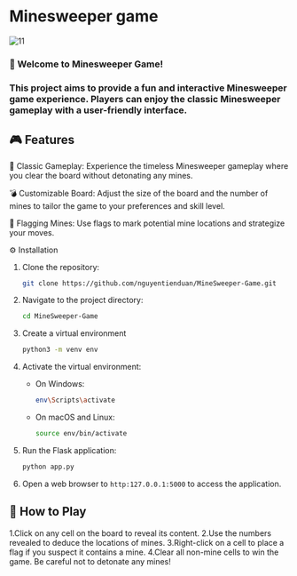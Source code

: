 # Minesweeper game
![11](https://github.com/nguyentienduan/MineSweeper-Game/assets/118033554/df23f3f6-236b-471e-9c2c-62c606f2e8fb)

### 🚀 Welcome to Minesweeper Game!
### This project aims to provide a fun and interactive Minesweeper game experience. Players can enjoy the classic Minesweeper gameplay with a user-friendly interface.

## 🎮 Features
🧨 Classic Gameplay: Experience the timeless Minesweeper gameplay where you clear the board without detonating any mines.

💣 Customizable Board: Adjust the size of the board and the number of mines to tailor the game to your preferences and skill level.

🚩 Flagging Mines: Use flags to mark potential mine locations and strategize your moves.

⚙️ Installation
1. Clone the repository:

   ```bash
   git clone https://github.com/nguyentienduan/MineSweeper-Game.git
2. Navigate to the project directory:

    ```bash
    cd MineSweeper-Game
3. Create a virtual environment
    ```bash
    python3 -m venv env
4. Activate the virtual environment:
    - On Windows:
      ```bash
      env\Scripts\activate
    - On macOS and Linux:
      ```bash
      source env/bin/activate
5. Run the Flask application:
    ```bash
    python app.py
6. Open a web browser to `http:127.0.0.1:5000` to access the application.

## 📝 How to Play
1.Click on any cell on the board to reveal its content.
2.Use the numbers revealed to deduce the locations of mines.
3.Right-click on a cell to place a flag if you suspect it contains a mine.
4.Clear all non-mine cells to win the game. Be careful not to detonate any mines!

